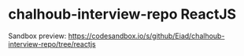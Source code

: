 # chalhoub-interview-repo ReactJS

Sandbox preview: https://codesandbox.io/s/github/Eiad/chalhoub-interview-repo/tree/reactjs

